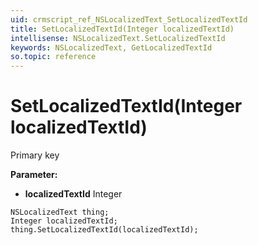 ```yaml
---
uid: crmscript_ref_NSLocalizedText_SetLocalizedTextId
title: SetLocalizedTextId(Integer localizedTextId)
intellisense: NSLocalizedText.SetLocalizedTextId
keywords: NSLocalizedText, GetLocalizedTextId
so.topic: reference
---
```


# SetLocalizedTextId(Integer localizedTextId)

Primary key

**Parameter:** 
 - **localizedTextId** Integer

```crmscript
NSLocalizedText thing;
Integer localizedTextId;
thing.SetLocalizedTextId(localizedTextId);
```

